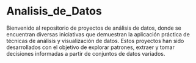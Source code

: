 # Analisis_de_Datos
Bienvenido al repositorio de proyectos de análisis de datos, donde se encuentran diversas iniciativas que demuestran la aplicación práctica de técnicas de análisis y visualización de datos. Estos proyectos han sido desarrollados con el objetivo de explorar patrones, extraer y tomar decisiones informadas a partir de conjuntos de datos variados.
